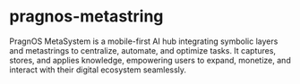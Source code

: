 # pragnos-metastring
PragnOS MetaSystem is a mobile-first AI hub integrating symbolic layers and metastrings to centralize, automate, and optimize tasks. It captures, stores, and applies knowledge, empowering users to expand, monetize, and interact with their digital ecosystem seamlessly.
